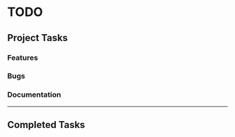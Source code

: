 # TODO

## Project Tasks

### Features
<!-- Add feature tasks here -->

### Bugs
<!-- Add bug fixes here -->

### Documentation
<!-- Add documentation tasks here -->

---

## Completed Tasks
<!-- Completed tasks will be moved here automatically -->